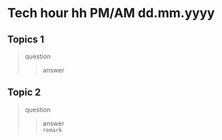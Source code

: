 # Tech hour hh PM/AM dd.mm.yyyy

## Topics 1
> question
> > answer

## Topic 2
> question
> > answer \
> > ``` remark ```